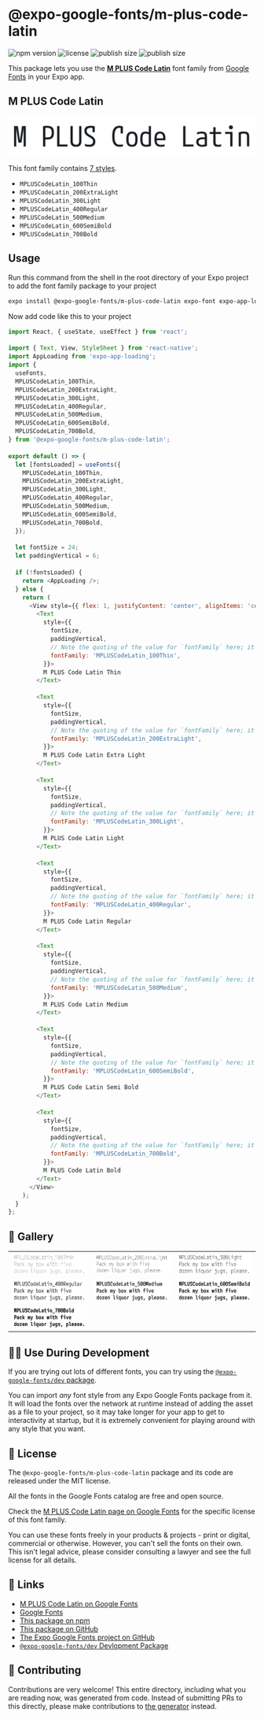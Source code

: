 # @expo-google-fonts/m-plus-code-latin

![npm version](https://flat.badgen.net/npm/v/@expo-google-fonts/m-plus-code-latin)
![license](https://flat.badgen.net/github/license/expo/google-fonts)
![publish size](https://flat.badgen.net/packagephobia/install/@expo-google-fonts/m-plus-code-latin)
![publish size](https://flat.badgen.net/packagephobia/publish/@expo-google-fonts/m-plus-code-latin)

This package lets you use the [**M PLUS Code Latin**](https://fonts.google.com/specimen/M+PLUS+Code+Latin) font family from [Google Fonts](https://fonts.google.com/) in your Expo app.

## M PLUS Code Latin

![M PLUS Code Latin](./font-family.png)

This font family contains [7 styles](#-gallery).

- `MPLUSCodeLatin_100Thin`
- `MPLUSCodeLatin_200ExtraLight`
- `MPLUSCodeLatin_300Light`
- `MPLUSCodeLatin_400Regular`
- `MPLUSCodeLatin_500Medium`
- `MPLUSCodeLatin_600SemiBold`
- `MPLUSCodeLatin_700Bold`

## Usage

Run this command from the shell in the root directory of your Expo project to add the font family package to your project
```sh
expo install @expo-google-fonts/m-plus-code-latin expo-font expo-app-loading
```

Now add code like this to your project
```js
import React, { useState, useEffect } from 'react';

import { Text, View, StyleSheet } from 'react-native';
import AppLoading from 'expo-app-loading';
import {
  useFonts,
  MPLUSCodeLatin_100Thin,
  MPLUSCodeLatin_200ExtraLight,
  MPLUSCodeLatin_300Light,
  MPLUSCodeLatin_400Regular,
  MPLUSCodeLatin_500Medium,
  MPLUSCodeLatin_600SemiBold,
  MPLUSCodeLatin_700Bold,
} from '@expo-google-fonts/m-plus-code-latin';

export default () => {
  let [fontsLoaded] = useFonts({
    MPLUSCodeLatin_100Thin,
    MPLUSCodeLatin_200ExtraLight,
    MPLUSCodeLatin_300Light,
    MPLUSCodeLatin_400Regular,
    MPLUSCodeLatin_500Medium,
    MPLUSCodeLatin_600SemiBold,
    MPLUSCodeLatin_700Bold,
  });

  let fontSize = 24;
  let paddingVertical = 6;

  if (!fontsLoaded) {
    return <AppLoading />;
  } else {
    return (
      <View style={{ flex: 1, justifyContent: 'center', alignItems: 'center' }}>
        <Text
          style={{
            fontSize,
            paddingVertical,
            // Note the quoting of the value for `fontFamily` here; it expects a string!
            fontFamily: 'MPLUSCodeLatin_100Thin',
          }}>
          M PLUS Code Latin Thin
        </Text>

        <Text
          style={{
            fontSize,
            paddingVertical,
            // Note the quoting of the value for `fontFamily` here; it expects a string!
            fontFamily: 'MPLUSCodeLatin_200ExtraLight',
          }}>
          M PLUS Code Latin Extra Light
        </Text>

        <Text
          style={{
            fontSize,
            paddingVertical,
            // Note the quoting of the value for `fontFamily` here; it expects a string!
            fontFamily: 'MPLUSCodeLatin_300Light',
          }}>
          M PLUS Code Latin Light
        </Text>

        <Text
          style={{
            fontSize,
            paddingVertical,
            // Note the quoting of the value for `fontFamily` here; it expects a string!
            fontFamily: 'MPLUSCodeLatin_400Regular',
          }}>
          M PLUS Code Latin Regular
        </Text>

        <Text
          style={{
            fontSize,
            paddingVertical,
            // Note the quoting of the value for `fontFamily` here; it expects a string!
            fontFamily: 'MPLUSCodeLatin_500Medium',
          }}>
          M PLUS Code Latin Medium
        </Text>

        <Text
          style={{
            fontSize,
            paddingVertical,
            // Note the quoting of the value for `fontFamily` here; it expects a string!
            fontFamily: 'MPLUSCodeLatin_600SemiBold',
          }}>
          M PLUS Code Latin Semi Bold
        </Text>

        <Text
          style={{
            fontSize,
            paddingVertical,
            // Note the quoting of the value for `fontFamily` here; it expects a string!
            fontFamily: 'MPLUSCodeLatin_700Bold',
          }}>
          M PLUS Code Latin Bold
        </Text>
      </View>
    );
  }
};

```

## 🔡 Gallery


||||
|-|-|-|
|![MPLUSCodeLatin_100Thin](./MPLUSCodeLatin_100Thin.ttf.png)|![MPLUSCodeLatin_200ExtraLight](./MPLUSCodeLatin_200ExtraLight.ttf.png)|![MPLUSCodeLatin_300Light](./MPLUSCodeLatin_300Light.ttf.png)||
|![MPLUSCodeLatin_400Regular](./MPLUSCodeLatin_400Regular.ttf.png)|![MPLUSCodeLatin_500Medium](./MPLUSCodeLatin_500Medium.ttf.png)|![MPLUSCodeLatin_600SemiBold](./MPLUSCodeLatin_600SemiBold.ttf.png)||
|![MPLUSCodeLatin_700Bold](./MPLUSCodeLatin_700Bold.ttf.png)||||


## 👩‍💻 Use During Development

If you are trying out lots of different fonts, you can try using the [`@expo-google-fonts/dev` package](https://github.com/expo/google-fonts/tree/master/font-packages/dev#readme).

You can import *any* font style from any Expo Google Fonts package from it. It will load the fonts
over the network at runtime instead of adding the asset as a file to your project, so it may take longer
for your app to get to interactivity at startup, but it is extremely convenient
for playing around with any style that you want.

## 📖 License

The `@expo-google-fonts/m-plus-code-latin` package and its code are released under the MIT license.

All the fonts in the Google Fonts catalog are free and open source.

Check the [M PLUS Code Latin page on Google Fonts](https://fonts.google.com/specimen/M+PLUS+Code+Latin) for the specific license of this font family.

You can use these fonts freely in your products & projects - print or digital, commercial or otherwise. However, you can't sell the fonts on their own. This isn't legal advice, please consider consulting a lawyer and see the full license for all details.

## 🔗 Links

- [M PLUS Code Latin on Google Fonts](https://fonts.google.com/specimen/M+PLUS+Code+Latin)
- [Google Fonts](https://fonts.google.com/)
- [This package on npm](https://www.npmjs.com/package/@expo-google-fonts/m-plus-code-latin)
- [This package on GitHub](https://github.com/expo/google-fonts/tree/master/font-packages/m-plus-code-latin)
- [The Expo Google Fonts project on GitHub](https://github.com/expo/google-fonts)
- [`@expo-google-fonts/dev` Devlopment Package](https://github.com/expo/google-fonts/tree/master/font-packages/dev)

## 🤝 Contributing

Contributions are very welcome! This entire directory, including what you are reading now, was generated from code. Instead of submitting PRs to this directly, please make contributions to [the generator](https://github.com/expo/google-fonts/tree/master/packages/generator) instead.
